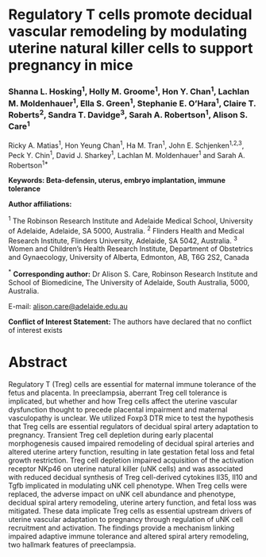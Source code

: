 # Regulatory T cells promote decidual vascular remodeling by modulating uterine natural killer cells to support pregnancy in mice

### Shanna L. Hosking<sup>1</sup>, Holly M. Groome<sup>1</sup>, Hon Y. Chan<sup>1</sup>, Lachlan M. Moldenhauer<sup>1</sup>, Ella S. Green<sup>1</sup>, Stephanie E. O’Hara<sup>1</sup>, Claire T. Roberts<sup>2</sup>, Sandra T. Davidge<sup>3</sup>, Sarah A. Robertson<sup>1</sup>, Alison S. Care<sup>1</sup>

Ricky A. Matias<sup>1</sup>, Hon Yeung Chan<sup>1</sup>, Ha M. Tran<sup>1</sup>, John E. Schjenken<sup>1,2,3</sup>, Peck Y. Chin<sup>1</sup>, David J. Sharkey<sup>1</sup>, Lachlan M. Moldenhauer<sup>1</sup> and Sarah A. Robertson<sup>1\*</sup>

**Keywords: Beta-defensin, uterus, embryo implantation, immune tolerance**

**Author affiliations:**

<sup>1</sup> The Robinson Research Institute and Adelaide Medical School, University of Adelaide, Adelaide, SA 5000, Australia.
<sup>2</sup> Flinders Health and Medical Research Institute, Flinders University, Adelaide, SA 5042, Australia.
<sup>3</sup> Women and Children’s Health Research Institute, Department of Obstetrics and Gynaecology, University of Alberta, Edmonton, AB, T6G 2S2, Canada

<sup>\*</sup> **Corresponding author:** Dr Alison S. Care, Robinson Research Institute and School of Biomedicine, The University of Adelaide, South Australia, 5000, Australia. 

E-mail: alison.care@adelaide.edu.au

**Conflict of Interest Statement:** The authors have declared that no conflict of interest exists

# Abstract

Regulatory T (Treg) cells are essential for maternal immune tolerance of the fetus and placenta. In preeclampsia, aberrant Treg cell tolerance is implicated, but whether and how Treg cells affect the uterine vascular dysfunction thought to precede placental impairment and maternal vasculopathy is unclear. We utilized Foxp3 DTR mice to test the hypothesis that Treg cells are essential regulators of decidual spiral artery adaptation to pregnancy. Transient Treg cell depletion during early placental morphogenesis caused impaired remodeling of decidual spiral arteries and altered uterine artery function, resulting in late gestation fetal loss and fetal growth restriction. Treg cell depletion impaired acquisition of the activation receptor NKp46 on uterine natural killer (uNK cells) and was associated with reduced decidual synthesis of Treg cell-derived cytokines Il35, Il10 and Tgfb implicated in modulating uNK cell phenotype. When Treg cells were replaced, the adverse impact on uNK cell abundance and phenotype, decidual spiral artery remodeling, uterine artery function, and fetal loss was mitigated. These data implicate Treg cells as essential upstream drivers of uterine vascular adaptation to pregnancy through regulation of uNK cell recruitment and activation. The findings provide a mechanism linking impaired adaptive immune tolerance and altered spiral artery remodeling, two hallmark features of preeclampsia.